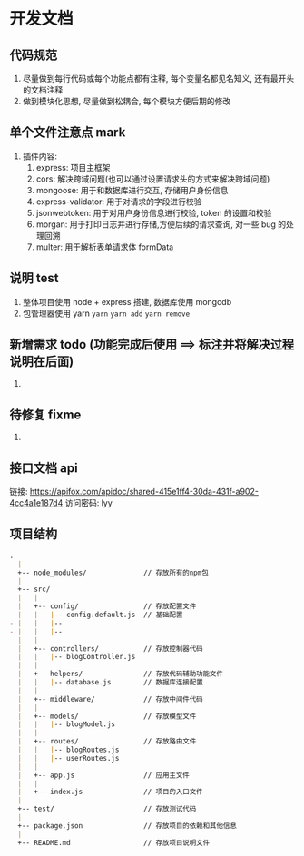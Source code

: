 # 开发文档

## 代码规范
1. 尽量做到每行代码或每个功能点都有注释, 每个变量名都见名知义, 还有最开头的文档注释
2. 做到模块化思想, 尽量做到松耦合, 每个模块方便后期的修改



## 单个文件注意点 mark
1. 插件内容:
   1. express: 项目主框架
   2. cors: 解决跨域问题(也可以通过设置请求头的方式来解决跨域问题)
   3. mongoose: 用于和数据库进行交互, 存储用户身份信息
   4. express-validator: 用于对请求的字段进行校验
   5. jsonwebtoken: 用于对用户身份信息进行校验, token 的设置和校验
   6. morgan: 用于打印日志并进行存储,方便后续的请求查询, 对一些 bug 的处理回溯
   7. multer: 用于解析表单请求体 formData


## 说明 test
1. 整体项目使用 node + express 搭建, 数据库使用 mongodb
2. 包管理器使用 yarn `yarn` `yarn add` `yarn remove`


## 新增需求 todo (功能完成后使用 ==> 标注并将解决过程说明在后面)
1. 


## 待修复 fixme
1. 


## 接口文档 api
链接: https://apifox.com/apidoc/shared-415e1ff4-30da-431f-a902-4cc4a1e187d4  访问密码: lyy


## 项目结构
```markdown
.
  |
  +-- node_modules/              // 存放所有的npm包
  |
  +-- src/
  |   |
  |   +-- config/                // 存放配置文件
  |   |   |-- config.default.js  // 基础配置
- |   |   |-- 
- |   |   |-- 
  |   |
  |   +-- controllers/           // 存放控制器代码
  |   |   |-- blogController.js
  |   |   
  |   +-- helpers/               // 存放代码辅助功能文件
  |   |   |-- database.js        // 数据库连接配置
  |   |
  |   +-- middleware/            // 存放中间件代码
  |   |
  |   +-- models/                // 存放模型文件
  |   |   |-- blogModel.js
  |   |
  |   +-- routes/                // 存放路由文件
  |   |   |-- blogRoutes.js
  |   |   |-- userRoutes.js
  |   |
  |   +-- app.js                 // 应用主文件
  |   |
  |   +-- index.js               // 项目的入口文件
  |
  +-- test/                      // 存放测试代码
  |
  +-- package.json               // 存放项目的依赖和其他信息
  |
  +-- README.md                  // 存放项目说明文件
```